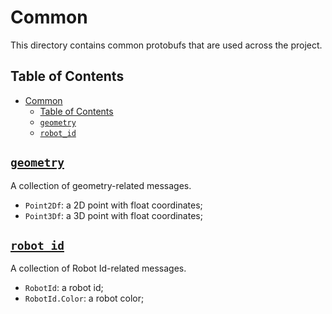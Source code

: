 # Common

This directory contains common protobufs that are used across the project.

## Table of Contents

- [Common](#common)
  - [Table of Contents](#table-of-contents)
  - [`geometry`](#geometry)
  - [`robot_id`](#robot_id)

## [`geometry`](geometry.proto)

A collection of geometry-related messages.

- `Point2Df`: a 2D point with float coordinates;
- `Point3Df`: a 3D point with float coordinates;

## [`robot_id`](robot_id.proto)

A collection of Robot Id-related messages.

- `RobotId`: a robot id;
- `RobotId.Color`: a robot color;

